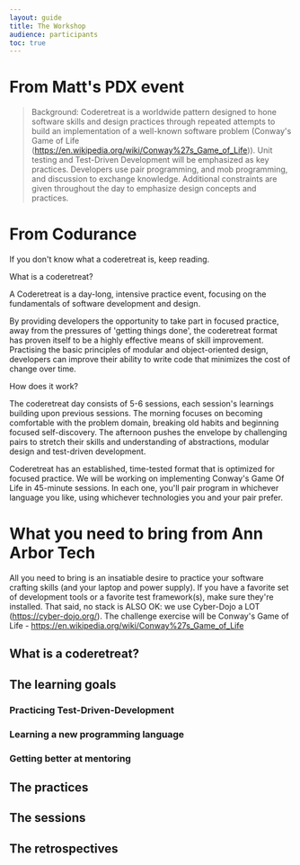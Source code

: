 ```yaml
---
layout: guide
title: The Workshop
audience: participants
toc: true
---
```

# From Matt's PDX event

> Background: Coderetreat is a worldwide pattern designed to hone software skills and design practices through repeated attempts to build an implementation of a well-known software problem (Conway's Game of Life (https://en.wikipedia.org/wiki/Conway%27s_Game_of_Life)). Unit testing and Test-Driven Development will be emphasized as key practices. Developers use pair programming, and mob programming, and discussion to exchange knowledge. Additional constraints are given throughout the day to emphasize design concepts and practices.

# From Codurance

If you don't know what a coderetreat is, keep reading.

What is a coderetreat?

A Coderetreat is a day-long, intensive practice event, focusing on the fundamentals of software development and design.

By providing developers the opportunity to take part in focused practice, away from the pressures of 'getting things done', the coderetreat format has proven itself to be a highly effective means of skill improvement. Practising the basic principles of modular and object-oriented design, developers can improve their ability to write code that minimizes the cost of change over time.

How does it work?

The coderetreat day consists of 5-6 sessions, each session's learnings building upon previous sessions. The morning focuses on becoming comfortable with the problem domain, breaking old habits and beginning focused self-discovery. The afternoon pushes the envelope by challenging pairs to stretch their skills and understanding of abstractions, modular design and test-driven development.

Coderetreat has an established, time-tested format that is optimized for focused practice. We will be working on implementing Conway's Game Of Life in 45-minute sessions. In each one, you'll pair program in whichever language you like, using whichever technologies you and your pair prefer.

# What you need to bring from Ann Arbor Tech

All you need to bring is an insatiable desire to practice your software crafting skills (and your laptop and power supply). If you have a favorite set of development tools or a favorite test framework(s), make sure they're installed.
That said, no stack is ALSO OK: we use Cyber-Dojo a LOT (https://cyber-dojo.org/). The challenge exercise will be Conway's Game of Life - https://en.wikipedia.org/wiki/Conway%27s_Game_of_Life

## What is a coderetreat?

## The learning goals

### Practicing Test-Driven-Development

### Learning a new programming language

### Getting better at mentoring

## The practices

## The sessions

## The retrospectives